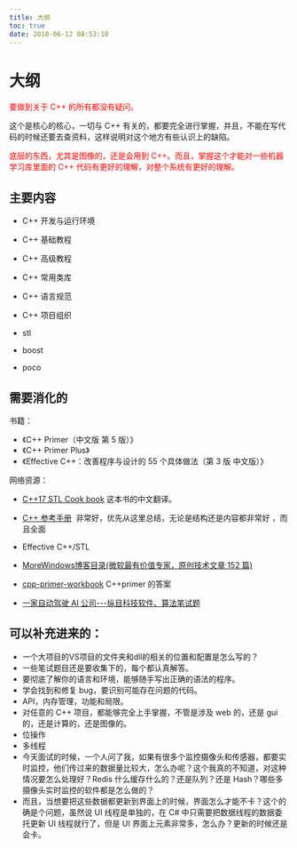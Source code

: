```yaml
---
title: 大纲
toc: true
date: 2018-06-12 08:53:18
---
```

# 大纲

<span style="color:red;">要做到关于 C++ 的所有都没有疑问。</span>

这个是核心的核心，一切与 C++ 有关的，都要完全进行掌握，并且，不能在写代码的时候还要去查资料，这样说明对这个地方有些认识上的缺陷。

<span style="color:red;">底层的东西，尤其是图像的，还是会用到 C++。而且，掌握这个才能对一些机器学习库里面的 C++ 代码有更好的理解，对整个系统有更好的理解。</span>

## 主要内容

- C++ 开发与运行环境
- C++ 基础教程
- C++ 高级教程
- C++ 常用类库
- C++ 语言规范
- C++ 项目组织

- stl
- boost
- poco

## 需要消化的


书籍：

- 《C++ Primer（中文版 第 5 版）》
- 《C++ Primer Plus》
- 《Effective C++：改善程序与设计的 55 个具体做法（第 3 版 中文版）》

网络资源：

- [C++17 STL Cook book](https://github.com/xiaoweiChen/CPP-17-STL-cookbook) 这本书的中文翻译。
- [C++ 参考手册](http://zh.cppreference.com/w/cpp)  非常好，优先从这里总结，无论是结构还是内容都非常好 ，而且全面
- Effective C++/STL
- [MoreWindows博客目录(微软最有价值专家，原创技术文章 152 篇)](https://blog.csdn.net/morewindows/article/details/17488865)
- [cpp-primer-workbook](https://github.com/yogykwan/cpp-primer-workbook) C++primer 的答案


- [一家自动驾驶 AI 公司---纵目科技软件、算法笔试题](https://blog.csdn.net/sinat_36458870/article/details/83175940)


## 可以补充进来的：


- 一个大项目的VS项目的文件夹和dll的相关的位置和配置是怎么写的？
- 一些笔试题目还是要收集下的，每个都认真解答。
- 要彻底了解你的语言和环境，能够随手写出正确的语法的程序。
- 学会找到和修复 bug，要识别可能存在问题的代码。
- API，内存管理，功能和局限。
- 对任意的 C++ 项目，都能够完全上手掌握，不管是涉及 web 的，还是 gui 的，还是计算的，还是图像的。
- 位操作
- 多线程
- 今天面试的时候，一个人问了我，如果有很多个监控摄像头和传感器，都要实时监控，他们传过来的数据量比较大，怎么办呢？这个我真的不知道，对这种情况要怎么处理好？Redis 什么缓存什么的？还是队列？还是 Hash？哪些多摄像头实时监控的软件都是怎么做的？
- 而且，当想要把这些数据都更新到界面上的时候，界面怎么才能不卡？这个的确是个问题，虽然说 UI 线程是单独的，在 C# 中只需要把数据线程的数据委托更新 UI 线程就行了，但是 UI 界面上元素非常多，怎么办？更新的时候还是会卡。
